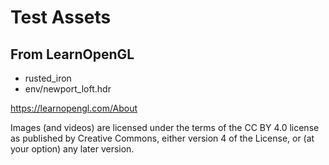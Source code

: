 # Test Assets

## From LearnOpenGL

- rusted_iron
- env/newport_loft.hdr

https://learnopengl.com/About

Images (and videos) are licensed under the terms of the CC BY 4.0 license as published by Creative Commons, either
version 4 of the License, or (at your option) any later version.
